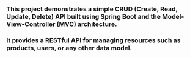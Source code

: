 ### This project demonstrates a simple CRUD (Create, Read, Update, Delete) API built using Spring Boot and the Model-View-Controller (MVC) architecture. ###
### It provides a RESTful API for managing resources such as products, users, or any other data model. ###
